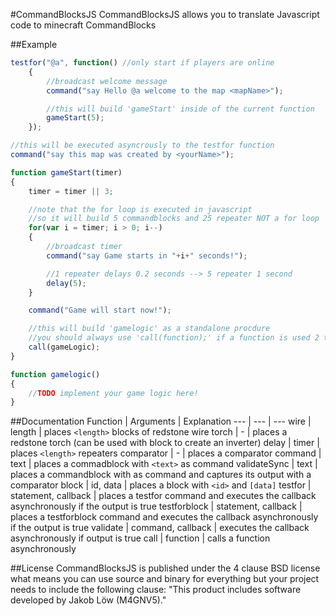 #CommandBlocksJS
CommandBlocksJS allows you to translate Javascript code to minecraft CommandBlocks

##Example
```javascript
testfor("@a", function() //only start if players are online
	{
		//broadcast welcome message
		command("say Hello @a welcome to the map <mapName>");

		//this will build 'gameStart' inside of the current function
		gameStart(5);
	});

//this will be executed asyncrously to the testfor function
command("say this map was created by <yourName>");

function gameStart(timer)
{
	timer = timer || 3;

	//note that the for loop is executed in javascript
	//so it will build 5 commandblocks and 25 repeater NOT a for loop
	for(var i = timer; i > 0; i--)
	{
		//broadcast timer
		command("say Game starts in "+i+" seconds!");

		//1 repeater delays 0.2 seconds --> 5 repeater 1 second
		delay(5);
	}

	command("Game will start now!");

	//this will build 'gamelogic' as a standalone procdure
	//you should always use 'call(function);' if a function is used 2 times or more
	call(gameLogic);
}

function gamelogic()
{
	//TODO implement your game logic here!
}
```

##Documentation
Function | Arguments | Explanation
--- | --- | ---
wire | length | places `<length>` blocks of redstone wire
torch | - | places a redstone torch (can be used with block to create an inverter)
delay | timer | places `<length>` repeaters
comparator | - | places a comparator
command | text | places a commadblock with `<text>` as command
validateSync | text | places a commandblock with <text> as command and captures its output with a comparator
block | id, data | places a block with `<id>` and `[data]`
testfor | statement, callback | places a testfor command and executes the callback asynchronously if the output is true
testforblock | statement, callback | places a testforblock command and executes the callback asynchronously if the output is true
validate | command, callback | executes the callback asynchronously if output is true
call | function | calls a function asynchronously


##License
CommandBlocksJS is published under the 4 clause BSD license what means you can use source and binary for everything but your project needs to include the following clause: "This product includes software developed by Jakob Löw (M4GNV5)."
